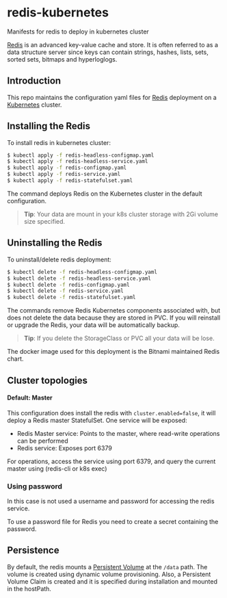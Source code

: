 # redis-kubernetes
Manifests for redis to deploy in kubernetes cluster

[Redis](http://redis.io/) is an advanced key-value cache and store. It is often referred to as a data structure server since keys can contain strings, hashes, lists, sets, sorted sets, bitmaps and hyperloglogs.

## Introduction

This repo maintains the configuration yaml files for [Redis](https://github.com/bitnami/bitnami-docker-redis) deployment on a [Kubernetes](http://kubernetes.io) cluster.

## Installing the Redis 

To install redis in kubernetes cluster:

```bash
$ kubectl apply -f redis-headless-configmap.yaml
$ kubectl apply -f redis-headless-service.yaml
$ kubectl apply -f redis-configmap.yaml
$ kubectl apply -f redis-service.yaml
$ kubectl apply -f redis-statefulset.yaml
```

The command deploys Redis on the Kubernetes cluster in the default configuration. 

> **Tip**: Your data are mount in your k8s cluster storage with 2Gi volume size specified.

## Uninstalling the Redis

To uninstall/delete redis deployment:

```bash
$ kubectl delete -f redis-headless-configmap.yaml
$ kubectl delete -f redis-headless-service.yaml
$ kubectl delete -f redis-configmap.yaml
$ kubectl delete -f redis-service.yaml
$ kubectl delete -f redis-statefulset.yaml
```

The commands remove Redis Kubernetes components associated with, but does not delete the data because they are stored in PVC.
If you will reinstall or upgrade the Redis, your data will be automatically backup.

> **Tip**: If you delete the StorageClass or PVC all your data will be lose.

The docker image used for this deployment is the Bitnami maintained Redis chart.


## Cluster topologies

#### Default: Master

This configuration does install the redis with `cluster.enabled=false`, it will deploy a Redis master StatefulSet. One service will be exposed:

   - Redis Master service: Points to the master, where read-write operations can be performed
   - Redis service: Exposes port 6379

For operations, access the service using port 6379, and query the current master using (redis-cli or k8s exec)



### Using password
In this case is not used a username and password for accessing the redis service.

To use a password file for Redis you need to create a secret containing the password.


## Persistence

By default, the redis mounts a [Persistent Volume](http://kubernetes.io/docs/user-guide/persistent-volumes/) at the `/data` path. The volume is created using dynamic volume provisioning. 
Also, a Persistent Volume Claim is created and it is specified during installation and mounted in the hostPath.
